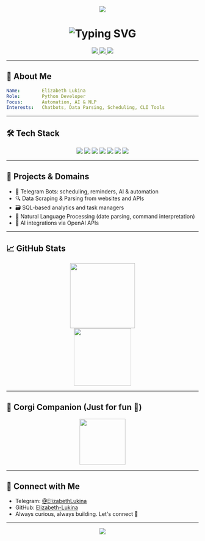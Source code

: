 <!-- Animated Header -->
<p align="center">
  <img src="https://capsule-render.vercel.app/api?type=waving&color=ff69b4&height=200&section=header&text=Welcome%20to%20My%20Profile!&fontSize=40&fontColor=ffffff&animation=fadeIn" />
</p>

<h1 align="center">
  <img src="https://readme-typing-svg.demolab.com?font=Fira+Code&weight=500&size=24&pause=1000&center=true&vCenter=true&color=FF69B4&width=435&lines=Hi%2C+I'm+Elizabeth!;Python+Developer+%7C+AI+Explorer;Telegram+Bots+%7C+ML+%7C+Analytics" alt="Typing SVG" />
</h1>

<p align="center">
  <a href="https://github.com/Elizabeth-Lukina">
    <img src="https://img.shields.io/github/followers/Elizabeth-Lukina?label=Follow&style=social" />
  </a>
  <a href="https://t.me/Eliza2404">
    <img src="https://img.shields.io/badge/Telegram-%40Eliza2404-ff69b4?style=flat&logo=telegram" />
  </a>
  <a href="mailto:your.email@example.com">
    <img src="https://img.shields.io/badge/Email-Write%20me-ff69b4?style=flat&logo=gmail" />
  </a>
</p>

---

## 🧠 About Me

```yaml
Name:        Elizabeth Lukina
Role:        Python Developer
Focus:       Automation, AI & NLP
Interests:   Chatbots, Data Parsing, Scheduling, CLI Tools
```

---

## 🛠️ Tech Stack

<p align="center">
  <img src="https://img.shields.io/badge/Python-FFD43B?style=for-the-badge&logo=python&logoColor=blue"/>
  <img src="https://img.shields.io/badge/SQLite-07405E?style=for-the-badge&logo=sqlite&logoColor=white"/>
  <img src="https://img.shields.io/badge/OpenAI-412991?style=for-the-badge&logo=openai&logoColor=white"/>
  <img src="https://img.shields.io/badge/APScheduler-FF69B4?style=for-the-badge"/>
  <img src="https://img.shields.io/badge/Telegram%20Bots-26A5E4?style=for-the-badge&logo=telegram&logoColor=white"/>
  <img src="https://img.shields.io/badge/NLP-dateparser-lightgrey?style=for-the-badge"/>
  <img src="https://img.shields.io/badge/BeautifulSoup-4B8BBE?style=for-the-badge&logo=python&logoColor=white"/>
</p>

---

## 🧩 Projects & Domains

- 🤖 Telegram Bots: scheduling, reminders, AI & automation  
- 🔍 Data Scraping & Parsing from websites and APIs  
- 🗃️ SQL-based analytics and task managers  
- 🧬 Natural Language Processing (date parsing, command interpretation)  
- 🧠 AI integrations via OpenAI APIs  

---

## 📈 GitHub Stats

<p align="center">
  <img src="https://github-readme-stats.vercel.app/api?username=Elizabeth-Lukina&show_icons=true&theme=radical&hide_border=true" height="170"/>
  <br/>
  <img src="https://github-readme-streak-stats.herokuapp.com/?user=Elizabeth-Lukina&theme=radical&hide_border=true" height="150"/>
</p>

---

## 🐾 Corgi Companion (Just for fun 🐶)

<p align="center">
  <img src="https://99px.ru/sstorage/86/2018/04/image_862304181120109636831.gif" height="120" />
</p>

---

## 💬 Connect with Me

- Telegram: [@ElizabethLukina](https://t.me/Eliza2404)  
- GitHub: [Elizabeth-Lukina](https://github.com/Elizabeth-Lukina)  
- Always curious, always building. Let's connect 🚀

---

<p align="center">
  <img src="https://capsule-render.vercel.app/api?type=waving&color=ff69b4&height=120&section=footer"/>
</p>
